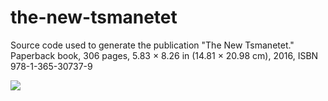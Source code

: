 # the-new-tsmanetet

Source code used to generate the publication "The New Tsmanetet." Paperback book, 306 pages, 5.83 × 8.26 in (14.81 × 20.98 cm), 2016, ISBN 978-1-365-30737-9


![](https://cancer.auspic.es/5d67013ee50c10305eae7c0d4ea9427211cd6b51/resize/2154x2250/95/https%3A%2F%2Fzucconi.s3.amazonaws.com%2Fimages%2Fthe-new-tsmanetet%2F1f6489d5-5490-4d92-b1fe-61fdb31fdbe9.jpg)
